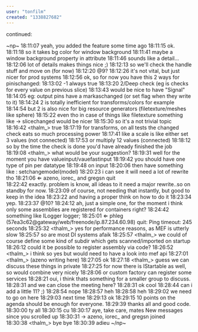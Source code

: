 ```yaml
---
user: "tonfilm"
created: "1338827682"
---
```


continued:

~np~
18:11:07 <mrvux> yeah, you added the feature some time ago
18:11:15 <iorec> ok.
18:11:18 <mrvux> so it takes bg color for window background
18:11:41 <mrvux> maybe a window background property in attribute
18:11:46 <iorec> sounds like a detail...
18:12:06 <mrvux> lot of details makes things nice ;)
18:12:13 <iorec> so we'll check the handle stuff and move on (for now)
18:12:20 <iorec> @9?
18:12:26 <mrvux> it's not vital, but just nicer for prod systems
18:12:56 <mrvux> ok, so for now you have this 2 ways for pinischanged:
18:13:02 <mrvux> -1 always true
18:13:20 <mrvux> 2/Deep check (eg is checks for every value on previous slice)
18:13:43 <mrvux> would be nice to have "Signal"
18:14:05 <mrvux> eg: output pins have a markaschanged (or set flag when they write to it)
18:14:24 <mrvux> 2 is totally inefficient for transforms/colors for example
18:14:54 <mrvux> but 2 is also nice for big resource generators (filetexture/meshes like sphere)
18:15:22 <mrvux> even tho in case of things like filetexture something like -> slicechanged would be nicer
18:15:30 <mrvux> so it's a not trivial topic
18:16:42 <thalm_> true
18:17:19 <mrvux> for transforms, on all tests the changed check eats so much processing power
18:17:41 <mrvux> like a scale is like either set 3 values (not connected)
18:17:53 <mrvux> or multiply 12 values (connected)
18:18:12 <mrvux> so by the time the check is done you'd have already finished the job
18:19:08 <thalm_> what would be your suggestion?
18:19:31 <mrvux> well for the moment you have valueinput/vauefastinput
18:19:42 <mrvux> you should have one type of pin per datatype
18:19:48 <mrvux> on input
18:20:06 <mrvux> then have something like : setchangemodel(model)
18:20:23 <mrvux> i can see it will need a lot of rewrite tho
18:21:06  ⇐ azeno, iorec_ and gregsn quit  
18:22:42 <iorec> exactly. problem is know, all ideas to it need a major rewrite..so on standby for now.
18:23:09 <mrvux> of course, not needing that instantly, but good to keep in the idea
18:23:22 <mrvux> and having a proper think on how to do it
18:23:34 <iorec> yep.
18:23:37 <iorec> @10?
18:24:12 <mrvux> ah, just a simple one, for the moment i think only some assemblies are registered for containers right?
18:24:42 <mrvux> something like [](Import()) ILogger logger;
18:25:01 ⇐ phleg (57ea3c62@gateway/web/freenode/ip.87.234.60.98) quit: Ping timeout: 245 seconds
18:25:32 <thalm_> yes for performance reasons, as MEF is utterly slow
18:25:57 <mrvux> so are most DI systems afaik
18:25:57 <thalm_> we could of course define some kind of subdir which gets scanned/imported on startup
18:26:12 <mrvux> could it be possible to register assembly via code?
18:26:52 <thalm_> i think so yes but would need to have a look into mef api
18:27:01 <thalm_> (azeno writing here)
18:27:05 <mrvux> ok
18:27:18 <thalm_> guess we can discuss these things in private
18:27:25 <mrvux> for now there is IStartable as well, so would combine very nicely
18:28:06 <mrvux> or custom factory can register some services
18:28:21 <iorec> oui, i think thats something for a smaller group to discuss.
18:28:31 <iorec> and we can close the meeting here?
18:28:31 <mrvux> ok cool
18:28:44 <mrvux> can i add a little 11? ;)
18:28:54 <iorec> nope
18:28:57 <iorec> heh
18:28:58 <mrvux> heh
18:29:02 <iorec> we need to go on here
18:29:03 <iorec> next time
18:29:13 <mrvux> ok
18:29:15 <iorec> 10 points on the agenda should be enough for everyone.
18:29:39 <iorec> thanks all and good code.
18:30:00 <mrvux> ty all
18:30:15 <woei> cu
18:30:17 <m4d> aye, take care, mates
New messages since you scrolled up
18:30:31  → azeno, iorec_ and gregsn joined  
18:30:38 <thalm_> bye bye
18:30:39 <seblllll> adieu
~/np~
